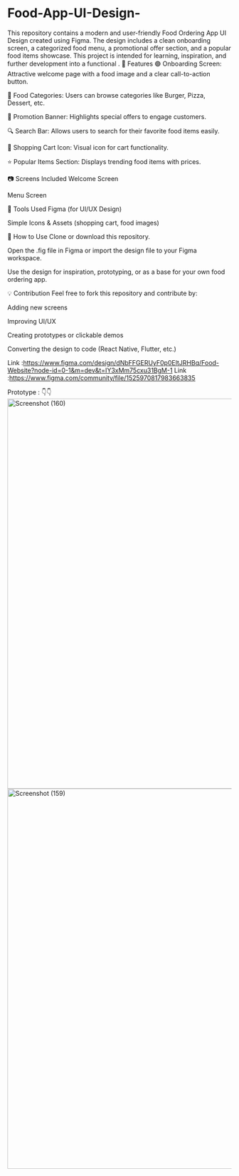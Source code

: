 # Food-App-UI-Design-
This repository contains a modern and user-friendly Food Ordering App UI Design created using Figma. The design includes a clean onboarding screen, a categorized food menu, a promotional offer section, and a popular food items showcase. This project is intended for learning, inspiration, and further development into a functional .
📌 Features
🟣 Onboarding Screen: Attractive welcome page with a food image and a clear call-to-action button.

🍔 Food Categories: Users can browse categories like Burger, Pizza, Dessert, etc.

🎉 Promotion Banner: Highlights special offers to engage customers.

🔍 Search Bar: Allows users to search for their favorite food items easily.

🛒 Shopping Cart Icon: Visual icon for cart functionality.

⭐ Popular Items Section: Displays trending food items with prices.

📷 Screens Included
Welcome Screen

Menu Screen

🔗 Tools Used
Figma (for UI/UX Design)

Simple Icons & Assets (shopping cart, food images)

🚀 How to Use
Clone or download this repository.

Open the .fig file in Figma or import the design file to your Figma workspace.

Use the design for inspiration, prototyping, or as a base for your own food ordering app.

💡 Contribution
Feel free to fork this repository and contribute by:

Adding new screens

Improving UI/UX

Creating prototypes or clickable demos

Converting the design to code (React Native, Flutter, etc.)

Link :https://www.figma.com/design/dNbFFGERUyF0p0EltJRHBq/Food-Website?node-id=0-1&m=dev&t=IY3xMm75cxu31BgM-1
Link :https://www.figma.com/community/file/1525970817983663835

Prototype : 👇👇
<img width="526" height="875" alt="Screenshot (160)" src="https://github.com/user-attachments/assets/e8ee4d6f-007e-4bc0-b2ce-9d4b79897828" />
<img width="550" height="853" alt="Screenshot (159)" src="https://github.com/user-attachments/assets/87ea085d-0dfe-4662-9319-7bbb90cc9280" />

